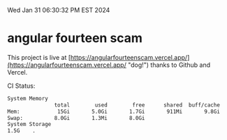 Wed Jan 31 06:30:32 PM EST 2024

# angular fourteen scam


This project is live at [https://angularfourteenscam.vercel.app/](https://angularfourteenscam.vercel.app/ "dog!") thanks to Github and Vercel.

CI Status: 

```bash
System Memory
               total        used        free      shared  buff/cache   available
Mem:            15Gi       5.0Gi       1.7Gi       911Mi       9.8Gi        10Gi
Swap:          8.0Gi       1.3Mi       8.0Gi
System Storage
1.5G	.
```
```bash
